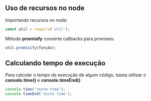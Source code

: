 ## Uso de recursos no node

Importando recursos no node:
```js
const util = require('util');
```

Método **promisify** converte callbacks para promises:
```js
util.promisify(função);
```

## Calculando tempo de execução

Para calcular o tempo de execução de algum código, basta utilizar o **console.time()** e **console.timeEnd()**:
```js
console.time('teste-time');
console.timeEnd('teste time');
```
